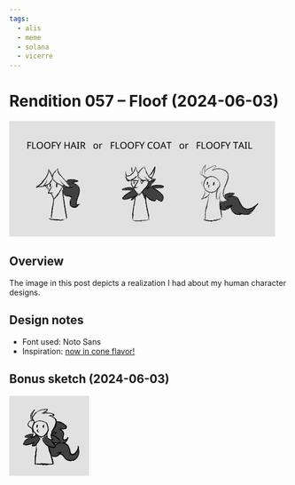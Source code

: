 ```yaml
---
tags:
  - alis
  - meme
  - solana
  - vicerre
---
```


# Rendition 057 – Floof (2024-06-03)

<img src="assets/2024-06-03_image-169.png">

## Overview

The image in this post depicts a realization I had about my human character designs.

## Design notes

- Font used: Noto Sans
- Inspiration: [now in cone flavor!](https://twitter.com/NightMargin/status/1669985031044100096)

## Bonus sketch (2024-06-03)

<img src="assets/2024-06-03_image-170.png">
